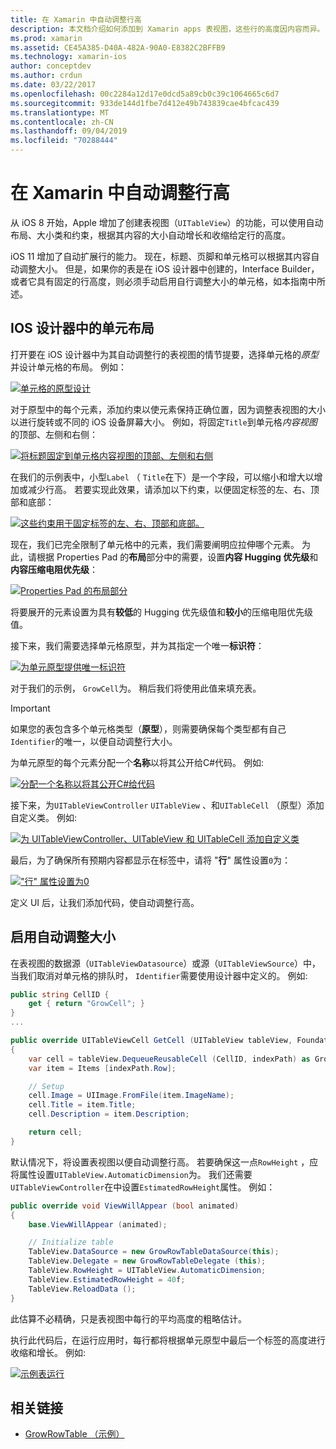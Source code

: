 ```yaml
---
title: 在 Xamarin 中自动调整行高
description: 本文档介绍如何添加到 Xamarin apps 表视图，这些行的高度因内容而异。 它讨论了 iOS 设计器中的单元布局和启用自动调整大小的高度。
ms.prod: xamarin
ms.assetid: CE45A385-D40A-482A-90A0-E8382C2BFFB9
ms.technology: xamarin-ios
author: conceptdev
ms.author: crdun
ms.date: 03/22/2017
ms.openlocfilehash: 00c2284a12d17e0dcd5a89cb0c39c1064665c6d7
ms.sourcegitcommit: 933de144d1fbe7d412e49b743839cae4bfcac439
ms.translationtype: MT
ms.contentlocale: zh-CN
ms.lasthandoff: 09/04/2019
ms.locfileid: "70288444"
---
```

# <a name="auto-sizing-row-height-in-xamarinios"></a>在 Xamarin 中自动调整行高

从 iOS 8 开始，Apple 增加了创建表视图（`UITableView`）的功能，可以使用自动布局、大小类和约束，根据其内容的大小自动增长和收缩给定行的高度。

iOS 11 增加了自动扩展行的能力。 现在，标题、页脚和单元格可以根据其内容自动调整大小。 但是，如果你的表是在 iOS 设计器中创建的，Interface Builder，或者它具有固定的行高度，则必须手动启用自行调整大小的单元格，如本指南中所述。

## <a name="cell-layout-in-the-ios-designer"></a>IOS 设计器中的单元布局

打开要在 iOS 设计器中为其自动调整行的表视图的情节提要，选择单元格的*原型*并设计单元格的布局。 例如：

[![](autosizing-row-height-images/table01.png "单元格的原型设计")](autosizing-row-height-images/table01.png#lightbox)

对于原型中的每个元素，添加约束以使元素保持正确位置，因为调整表视图的大小以进行旋转或不同的 iOS 设备屏幕大小。 例如，将固定`Title`到单元格*内容视图*的顶部、左侧和右侧：

[![](autosizing-row-height-images/table02.png "将标题固定到单元格内容视图的顶部、左侧和右侧")](autosizing-row-height-images/table02.png#lightbox)

在我们的示例表中，小型`Label` （ `Title`在下）是一个字段，可以缩小和增大以增加或减少行高。 若要实现此效果，请添加以下约束，以便固定标签的左、右、顶部和底部：

[![](autosizing-row-height-images/table03.png "这些约束用于固定标签的左、右、顶部和底部。")](autosizing-row-height-images/table03.png#lightbox)

现在，我们已完全限制了单元格中的元素，我们需要阐明应拉伸哪个元素。 为此，请根据 Properties Pad 的**布局**部分中的需要，设置**内容 Hugging 优先级**和**内容压缩电阻优先级**：

[![](autosizing-row-height-images/table03a.png "Properties Pad 的布局部分")](autosizing-row-height-images/table03a.png#lightbox)

将要展开的元素设置为具有**较低**的 Hugging 优先级值和**较小**的压缩电阻优先级值。

接下来，我们需要选择单元格原型，并为其指定一个唯一**标识符**：

[![](autosizing-row-height-images/table04.png "为单元原型提供唯一标识符")](autosizing-row-height-images/table04.png#lightbox)

对于我们的示例， `GrowCell`为。 稍后我们将使用此值来填充表。

> [!IMPORTANT]
> 如果您的表包含多个单元格类型（**原型**），则需要确保每个类型都有自己`Identifier`的唯一，以便自动调整行大小。

为单元原型的每个元素分配一个**名称**以将其公开给C#代码。 例如:

[![](autosizing-row-height-images/table05.png "分配一个名称以将其公开C#给代码")](autosizing-row-height-images/table05.png#lightbox)

接下来，为`UITableViewController` `UITableView` 、和`UITableCell` （原型）添加自定义类。 例如: 

[![](autosizing-row-height-images/table06.png "为 UITableViewController、UITableView 和 UITableCell 添加自定义类")](autosizing-row-height-images/table06.png#lightbox)

最后，为了确保所有预期内容都显示在标签中，请将 "**行**" 属性设置`0`为：

[![](autosizing-row-height-images/table06.png "\"行\" 属性设置为0")](autosizing-row-height-images/table06a.png#lightbox)

定义 UI 后，让我们添加代码，使自动调整行高。

## <a name="enabling-auto-resizing-height"></a>启用自动调整大小

在表视图的数据源（`UITableViewDatasource`）或源（`UITableViewSource`）中，当我们取消对单元格的排队时， `Identifier`需要使用设计器中定义的。 例如:

```csharp
public string CellID {
    get { return "GrowCell"; }
}
...

public override UITableViewCell GetCell (UITableView tableView, Foundation.NSIndexPath indexPath)
{
    var cell = tableView.DequeueReusableCell (CellID, indexPath) as GrowRowTableCell;
    var item = Items [indexPath.Row];

    // Setup
    cell.Image = UIImage.FromFile(item.ImageName);
    cell.Title = item.Title;
    cell.Description = item.Description;

    return cell;
}
```

默认情况下，将设置表视图以便自动调整行高。 若要确保这一点`RowHeight` ，应将属性设置`UITableView.AutomaticDimension`为。 我们还需要`UITableViewController`在中设置`EstimatedRowHeight`属性。 例如：

```csharp
public override void ViewWillAppear (bool animated)
{
    base.ViewWillAppear (animated);

    // Initialize table
    TableView.DataSource = new GrowRowTableDataSource(this);
    TableView.Delegate = new GrowRowTableDelegate (this);
    TableView.RowHeight = UITableView.AutomaticDimension;
    TableView.EstimatedRowHeight = 40f;
    TableView.ReloadData ();
}
```

此估算不必精确，只是表视图中每行的平均高度的粗略估计。

执行此代码后，在运行应用时，每行都将根据单元原型中最后一个标签的高度进行收缩和增长。 例如:

[![](autosizing-row-height-images/table07.png "示例表运行")](autosizing-row-height-images/table07.png#lightbox)


## <a name="related-links"></a>相关链接

- [GrowRowTable （示例）](https://docs.microsoft.com/samples/xamarin/ios-samples/growrowtable)
